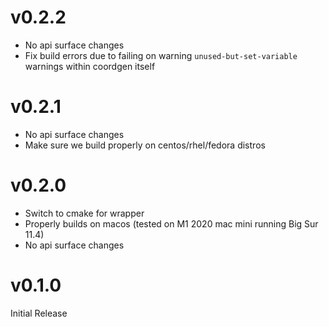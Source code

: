 # v0.2.2
- No api surface changes
- Fix build errors due to failing on warning `unused-but-set-variable` warnings within coordgen itself

# v0.2.1
- No api surface changes
- Make sure we build properly on centos/rhel/fedora distros

# v0.2.0
- Switch to cmake for wrapper
- Properly builds on macos (tested on M1 2020 mac mini running Big Sur 11.4)
- No api surface changes

# v0.1.0
Initial Release
